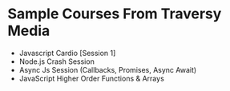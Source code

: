 # Sample Courses From Traversy Media

- Javascript Cardio [Session 1]
- Node.js Crash Session
- Async Js Session (Callbacks, Promises, Async Await)
- JavaScript Higher Order Functions & Arrays
